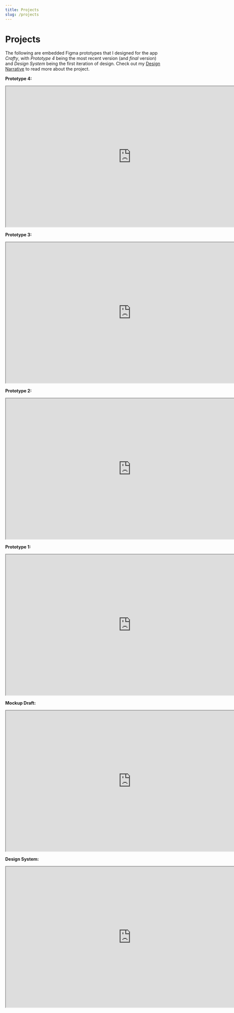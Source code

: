 ```yaml
---
title: Projects
slug: /projects
---
```


# Projects
The following are embedded Figma prototypes that I designed for the app *Crafty*, with *Prototype 4* being the most recent version (and *final* version) and *Design System* being the first iteration of design. Check out my [Design Narrative](/blog/designNarrative) to read more about the project. 

**Prototype 4:**

<div style={{ border: '1px solid rgba(0, 0, 0, 0.1)', width: '800px', height: '450px' }}>
  <iframe
    width="800"
    height="450"
    src="https://embed.figma.com/proto/ApO4bf22i7H0JIClbw3GXG/Prototype-4?node-id=2021-4336&node-type=frame&scaling=scale-down&content-scaling=fixed&page-id=0%3A1&embed-host=share"
    allowFullScreen
  ></iframe>
</div>

**Prototype 3:**

<div style={{ border: '1px solid rgba(0, 0, 0, 0.1)', width: '800px', height: '450px' }}>
  <iframe
    width="800"
    height="450"
    src="https://embed.figma.com/proto/ANEWnLIJMor6hfsf7mt5FH/Prototype-3?node-id=2021-4333&node-type=canvas&scaling=scale-down&content-scaling=fixed&page-id=0%3A1&starting-point-node-id=2021%3A4333&embed-host=share"
    allowFullScreen
  ></iframe>
</div>

**Prototype 2:**

<div style={{ border: '1px solid rgba(0, 0, 0, 0.1)', width: '800px', height: '450px' }}>
  <iframe
    width="800"
    height="450"
    src="https://embed.figma.com/proto/AJLzJkSH2l1k8AHUsp7DLg/Prototype-2?scaling=scale-down&content-scaling=fixed&page-id=0%3A1&node-id=2021-4333&starting-point-node-id=2021%3A4333&embed-host=share"
    allowFullScreen
  ></iframe>
</div>

**Prototype 1:**

<div style={{ border: '1px solid rgba(0, 0, 0, 0.1)', width: '800px', height: '450px' }}>
  <iframe
    width="800"
    height="450"
    src="https://embed.figma.com/proto/av70StQnfcSz2XkeL4pdcn/FinalProject-Prototype?node-id=2021-4333&node-type=canvas&scaling=scale-down&content-scaling=fixed&page-id=0%3A1&starting-point-node-id=2021%3A4333&embed-host=share"
    allowFullScreen
  ></iframe>
</div>

**Mockup Draft:**

<div style={{ border: '1px solid rgba(0, 0, 0, 0.1)', width: '800px', height: '450px' }}>
  <iframe
    width="800"
    height="450"
    src="https://embed.figma.com/design/dtw1r9r7xIjiCe5nTzYwEb/FinalProject-Continued?node-id=0-1&embed-host=share"
    allowFullScreen
  ></iframe>
</div>

**Design System:**

<div style={{ border: '1px solid rgba(0, 0, 0, 0.1)', width: '800px', height: '450px' }}>
  <iframe
    width="800"
    height="450"
    src="https://embed.figma.com/design/018Q63YKHEEpRSEdmZALaj/FinalProject?node-id=0-1&embed-host=share"
    allowFullScreen
  ></iframe>
</div>

